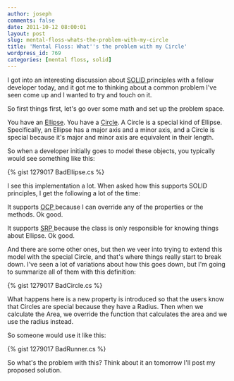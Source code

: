 ```yaml
---
author: joseph
comments: false
date: 2011-10-12 08:00:01
layout: post
slug: mental-floss-whats-the-problem-with-my-circle
title: 'Mental Floss: What''s the problem with my Circle'
wordpress_id: 769
categories: [mental floss, solid]
---
```


I got into an interesting discussion about [SOLID ](/blog/2011/09/02/solid-principles-open-closed-principle/)principles with a fellow developer today, and it got me to thinking about a common problem I've seen come up and I wanted to try and touch on it.<!-- more -->

So first things first, let's go over some math and set up the problem space.

You have an [Ellipse](http://en.wikipedia.org/wiki/Ellipse). You have a [Circle](http://en.wikipedia.org/wiki/Circle). A Circle is a special kind of Ellipse. Specifically, an Ellipse has a major axis and a minor axis, and a Circle is special because it's major and minor axis are equivalent in their length.

So when a developer initially goes to model these objects, you typically would see something like this:

{% gist 1279017 BadEllipse.cs %}

I see this implementation a lot. When asked how this supports SOLID principles, I get the following a lot of the time:

It supports [OCP ](/blog/2011/09/02/solid-principles-open-closed-principle/)because I can override any of the properties or the methods. Ok good.

It supports [SRP ](/blog/2011/09/16/solid-principles-single-responsibility-principle/)because the class is only responsible for knowing things about Ellipse. Ok good.

And there are some other ones, but then we veer into trying to extend this model with the special Circle, and that's where things really start to break down. I've seen a lot of variations about how this goes down, but I'm going to summarize all of them with this definition:

{% gist 1279017 BadCircle.cs %}

What happens here is a new property is introduced so that the users know that Circles are special because they have a Radius. Then when we calculate the Area, we override the function that calculates the area and we use the radius instead.

So someone would use it like this:

{% gist 1279017 BadRunner.cs %}

So what's the problem with this? Think about it an tomorrow I'll post my proposed solution.
